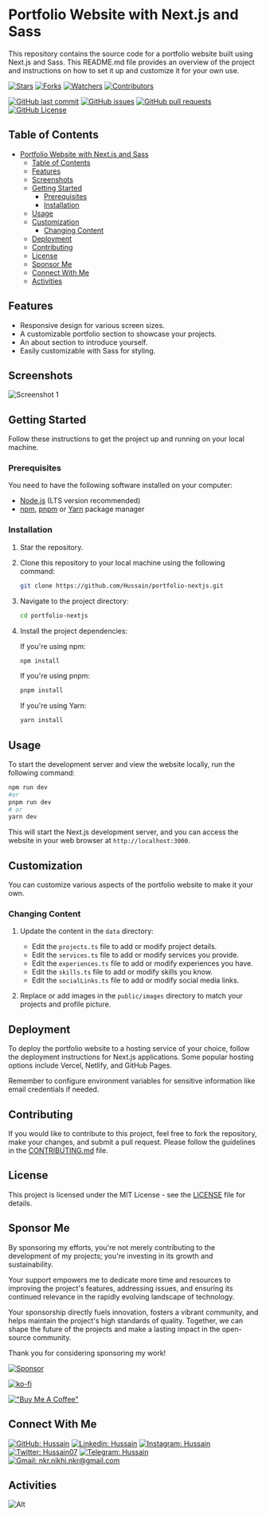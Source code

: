 # Portfolio Website with Next.js and Sass

This repository contains the source code for a portfolio website built using Next.js and Sass. This README.md file provides an overview of the project and instructions on how to set it up and customize it for your own use.

[![Stars](https://img.shields.io/github/stars/Hussain/portfolio-nextjs?label=Stars&style=flat)][repo]
[![Forks](https://img.shields.io/github/forks/Hussain/portfolio-nextjs?label=Forks&style=flat)][repo]
[![Watchers](https://img.shields.io/github/watchers/Hussain/portfolio-nextjs?label=Watchers&style=flat)][repo]
[![Contributors](https://img.shields.io/github/contributors/Hussain/portfolio-nextjs?label=Contributors&style=flat)][repo]

[![GitHub last commit](https://img.shields.io/github/last-commit/Hussain/portfolio-nextjs?label=Last+Commit&style=flat)][repo]
[![GitHub issues](https://img.shields.io/github/issues/Hussain/portfolio-nextjs?label=Issues&style=flat)][issues]
[![GitHub pull requests](https://img.shields.io/github/issues-pr/Hussain/portfolio-nextjs?label=Pull+Requests&style=flat)][pulls]
[![GitHub License](https://img.shields.io/github/license/Hussain/portfolio-nextjs?label=License&style=flat)][license]

## Table of Contents

- [Portfolio Website with Next.js and Sass](#portfolio-website-with-nextjs-and-sass)
  - [Table of Contents](#table-of-contents)
  - [Features](#features)
  - [Screenshots](#screenshots)
  - [Getting Started](#getting-started)
    - [Prerequisites](#prerequisites)
    - [Installation](#installation)
  - [Usage](#usage)
  - [Customization](#customization)
    - [Changing Content](#changing-content)
  - [Deployment](#deployment)
  - [Contributing](#contributing)
  - [License](#license)
  - [Sponsor Me](#sponsor-me)
  - [Connect With Me](#connect-with-me)
  - [Activities](#activities)

## Features

- Responsive design for various screen sizes.
- A customizable portfolio section to showcase your projects.
- An about section to introduce yourself.
- Easily customizable with Sass for styling.

## Screenshots

![Screenshot 1](/screenshot-desktop.png)

## Getting Started

Follow these instructions to get the project up and running on your local machine.

### Prerequisites

You need to have the following software installed on your computer:

- [Node.js](https://nodejs.org/) (LTS version recommended)
- [npm](https://www.npmjs.com/), [pnpm](https://pnpm.io/) or [Yarn](https://yarnpkg.com/) package manager

### Installation

1. Star the repository.

2. Clone this repository to your local machine using the following command:

   ```bash
   git clone https://github.com/Hussain/portfolio-nextjs.git
   ```

3. Navigate to the project directory:

   ```bash
   cd portfolio-nextjs
   ```

4. Install the project dependencies:

   If you're using npm:

   ```bash
   npm install
   ```

   If you're using pnpm:

   ```bash
   pnpm install
   ```

   If you're using Yarn:

   ```bash
   yarn install
   ```

## Usage

To start the development server and view the website locally, run the following command:

```bash
npm run dev
#or
pnpm run dev
# or
yarn dev
```

This will start the Next.js development server, and you can access the website in your web browser at `http://localhost:3000`.

## Customization

You can customize various aspects of the portfolio website to make it your own.

### Changing Content

1. Update the content in the `data` directory:

   - Edit the `projects.ts` file to add or modify project details.
   - Edit the `services.ts` file to add or modify services you provide.
   - Edit the `experiences.ts` file to add or modify experiences you have.
   - Edit the `skills.ts` file to add or modify skills you know.
   - Edit the `socialLinks.ts` file to add or modify social media links.

2. Replace or add images in the `public/images` directory to match your projects and profile picture.

## Deployment

To deploy the portfolio website to a hosting service of your choice, follow the deployment instructions for Next.js applications. Some popular hosting options include Vercel, Netlify, and GitHub Pages.

Remember to configure environment variables for sensitive information like email credentials if needed.

## Contributing

If you would like to contribute to this project, feel free to fork the repository, make your changes, and submit a pull request. Please follow the guidelines in the [CONTRIBUTING.md](CONTRIBUTING.md) file.

## License

This project is licensed under the MIT License - see the [LICENSE](LICENSE) file for details.

## Sponsor Me

By sponsoring my efforts, you're not merely contributing to the development of my projects; you're investing in its growth and sustainability.

Your support empowers me to dedicate more time and resources to improving the project's features, addressing issues, and ensuring its continued relevance in the rapidly evolving landscape of technology.

Your sponsorship directly fuels innovation, fosters a vibrant community, and helps maintain the project's high standards of quality. Together, we can shape the future of the projects and make a lasting impact in the open-source community.

Thank you for considering sponsoring my work!

[![Sponsor](https://img.shields.io/static/v1?label=Sponsor&message=%E2%9D%A4&logo=GitHub&color=%23fe8e86)](https://github.com/sponsors/Hussain)

[![ko-fi](https://ko-fi.com/img/githubbutton_sm.svg)](https://ko-fi.com/Hussain)

[!["Buy Me A Coffee"](https://www.buymeacoffee.com/assets/img/custom_images/orange_img.png)](https://www.buymeacoffee.com/Hussain)

## Connect With Me

[![GitHub: Hussain](https://img.shields.io/badge/Hussain-EFF7F6?logo=GitHub&logoColor=333&link=https://www.github.com/Hussain)][github]
[![Linkedin: Hussain](https://img.shields.io/badge/Hussain-EFF7F6?logo=LinkedIn&logoColor=blue&link=https://www.linkedin.com/in/Hussain)][linkedin]
[![Instagram: Hussain](https://img.shields.io/badge/Hussain-EFF7F6?logo=Instagram&link=https://www.instagram.com/Hussain)][instagram]
[![Twitter: Hussain07](https://img.shields.io/badge/Hussain-EFF7F6?logo=X&logoColor=333&link=https://x.com/Hussain)][twitter]
[![Telegram: Hussain](https://img.shields.io/badge/Hussain-EFF7F6?logo=Telegram&link=https://telegram.me/Hussain)][telegram]
[![Gmail: nkr.nikhi.nkr@gmail.com](https://img.shields.io/badge/mo.zaidi837@gmail.com-EFF7F6?logo=Gmail&link=mailto:mo.zaidi837@gmail.com)][gmail]

## Activities

![Alt](https://repobeats.axiom.co/api/embed/39717929794c9e56c46a4313ee2c33347cf209d1.svg "Repobeats analytics image")

[github]: https://github.com/Hussain
[twitter]: https://twitter.com/Hussain07
[instagram]: https://instagram.com/Hussain
[linkedin]: https://linkedin.com/in/Hussain
[telegram]: https://telegram.me/Hussain
[gmail]: mailto:mo.zaidi837@gmail.com
[repo]: https://github.com/Hussain/portfolio-nextjs
[issues]: https://github.com/Hussain/portfolio-nextjs/issues
[pulls]: https://github.com/Hussain/portfolio-nextjs/pulls
[license]: https://github.com/Hussain/portfolio-nextjs/blob/master/LICENSE.md
